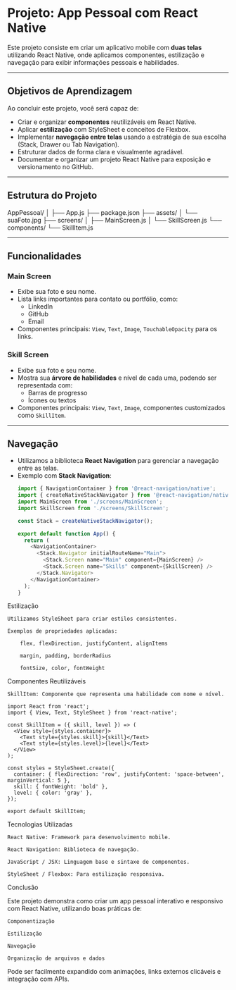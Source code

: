 # Projeto: App Pessoal com React Native

Este projeto consiste em criar um aplicativo mobile com **duas telas** utilizando React Native, onde aplicamos componentes, estilização e navegação para exibir informações pessoais e habilidades.

---

## Objetivos de Aprendizagem

Ao concluir este projeto, você será capaz de:

- Criar e organizar **componentes** reutilizáveis em React Native.
- Aplicar **estilização** com StyleSheet e conceitos de Flexbox.
- Implementar **navegação entre telas** usando a estratégia de sua escolha (Stack, Drawer ou Tab Navigation).
- Estruturar dados de forma clara e visualmente agradável.
- Documentar e organizar um projeto React Native para exposição e versionamento no GitHub.

---

## Estrutura do Projeto

AppPessoal/
│
├── App.js
├── package.json
├── assets/
│ └── suaFoto.jpg
├── screens/
│ ├── MainScreen.js
│ └── SkillScreen.js
└── components/
└── SkillItem.js


---

## Funcionalidades

### Main Screen

- Exibe sua foto e seu nome.
- Lista links importantes para contato ou portfólio, como:
  - LinkedIn
  - GitHub
  - Email
- Componentes principais: `View`, `Text`, `Image`, `TouchableOpacity` para os links.

### Skill Screen

- Exibe sua foto e seu nome.
- Mostra sua **árvore de habilidades** e nível de cada uma, podendo ser representada com:
  - Barras de progresso
  - Ícones ou textos
- Componentes principais: `View`, `Text`, `Image`, componentes customizados como `SkillItem`.

---

## Navegação

- Utilizamos a biblioteca **React Navigation** para gerenciar a navegação entre as telas.
- Exemplo com **Stack Navigation**:
  ```javascript
  import { NavigationContainer } from '@react-navigation/native';
  import { createNativeStackNavigator } from '@react-navigation/native-stack';
  import MainScreen from './screens/MainScreen';
  import SkillScreen from './screens/SkillScreen';

  const Stack = createNativeStackNavigator();

  export default function App() {
    return (
      <NavigationContainer>
        <Stack.Navigator initialRouteName="Main">
          <Stack.Screen name="Main" component={MainScreen} />
          <Stack.Screen name="Skills" component={SkillScreen} />
        </Stack.Navigator>
      </NavigationContainer>
    );
  }

Estilização

    Utilizamos StyleSheet para criar estilos consistentes.

    Exemplos de propriedades aplicadas:

        flex, flexDirection, justifyContent, alignItems

        margin, padding, borderRadius

        fontSize, color, fontWeight

Componentes Reutilizáveis

    SkillItem: Componente que representa uma habilidade com nome e nível.

    import React from 'react';
    import { View, Text, StyleSheet } from 'react-native';

    const SkillItem = ({ skill, level }) => (
      <View style={styles.container}>
        <Text style={styles.skill}>{skill}</Text>
        <Text style={styles.level}>{level}</Text>
      </View>
    );

    const styles = StyleSheet.create({
      container: { flexDirection: 'row', justifyContent: 'space-between', marginVertical: 5 },
      skill: { fontWeight: 'bold' },
      level: { color: 'gray' },
    });

    export default SkillItem;

Tecnologias Utilizadas

    React Native: Framework para desenvolvimento mobile.

    React Navigation: Biblioteca de navegação.

    JavaScript / JSX: Linguagem base e sintaxe de componentes.

    StyleSheet / Flexbox: Para estilização responsiva.

Conclusão

Este projeto demonstra como criar um app pessoal interativo e responsivo com React Native, utilizando boas práticas de:

    Componentização

    Estilização

    Navegação

    Organização de arquivos e dados

Pode ser facilmente expandido com animações, links externos clicáveis e integração com APIs.

